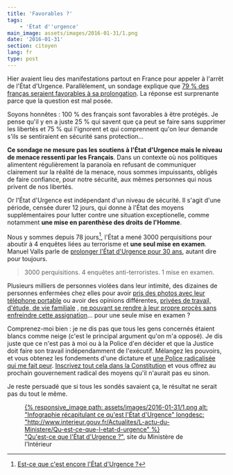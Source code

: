 ```yaml
---
title: 'Favorables ?'
tags:
    - 'État d''urgence'
main_image: assets/images/2016-01-31/1.png
date: '2016-01-31'
section: citoyen
lang: fr
type: post
---
```


Hier avaient lieu des manifestations partout en France pour appeler à l'arrêt de l'État d'Urgence. Parallèlement, un sondage explique que [79 % des franças seraient favorables à sa prolongation](http://www.atlantico.fr/decryptage/79-pourcents-francais-favorables-prolongation-etat-urgence-jerome-fourquet-2568017.html "&quot;79% des Français favorables à une prolongation de l'état d'urgence&quot;, Jérôme Fourquet pour Atlantico"). La réponse est surprenante parce que la question est mal posée.

<!-- more -->

Soyons honnêtes : 100 % des français sont favorables à être protégés. Je pense qu'il y en a juste 25 % qui savent que ça peut se faire sans supprimer les libertés et 75 % qui l'ignorent et qui comprennent qu'on leur demande s'ils se sentiraient en sécurité sans protection…

**Ce sondage ne mesure pas les soutiens à l'État d'Urgence mais le niveau de menace ressenti par les Français**. Dans un contexte où nos politiques alimentent régulièrement la paranoïa en refusant de communiquer clairement sur la réalité de la menace, nous sommes impuissants, obligés de faire confiance, pour notre sécurité, aux mêmes personnes qui nous privent de nos libertés.

Or l'État d'Urgence est indépendant d'un niveau de sécurité. Il s'agit d'une période, censée durer 12 jours, qui donne à l'État des moyens supplémentaires pour lutter contre une situation exceptionelle, comme notamment **une mise en parenthèse des droits de l'Homme**.

Nous y sommes depuis 78 jours[^1], l'État a mené 3000 perquisitions pour aboutir à 4 enquêtes liées au terrorisme et **une seul mise en examen**. Manuel Valls parle de [prolonger l'État d'Urgence pour 30 ans](http://tempsreel.nouvelobs.com/societe/etat-d-urgence/20160122.OBS3198/manuel-valls-a-la-bbc-l-etat-d-urgence-devrait-etre-maintenu-jusqu-a-la-defaite-de-daech.html "&quot;Etat d'urgence maintenu jusqu'à la défaite de Daech : Valls crée l'imbroglio&quot;, Laurau Thouny pour Le Nouvel Obs "), autant dire pour toujours.

> 3000 perquisitions.
> 4 enquêtes anti-terroristes.
> 1 mise en examen.

[^1]: [Est-ce que c'est encore l'État d'Urgence ?](https://estcequecestencoreletatdurgence.fr/)

Plusieurs milliers de personnes violées dans leur intimité, des dizaines de personnes enfermées chez elles pour avoir [pris des photos avec leur téléphone portable](http://www.lemonde.fr/police-justice/article/2016/01/22/etat-d-urgence-le-conseil-d-etat-suspend-pour-la-premiere-fois-une-assignation-a-residence_4852070_1653578.html "&quot;Etat d’urgence : le Conseil d’Etat suspend pour la première fois une assignation à résidence
En savoir plus sur http://www.lemonde.fr/police-justice/article/2016/01/22/etat-d-urgence-le-conseil-d-etat-suspend-pour-la-premiere-fois-une-assignation-a-residence_4852070_1653578.html#wZxy4cY9Fqtg9l62.99&quot;, Camille Bordenet pour LeMonde.fr") ou avoir des opinions différentes, [privées de travail, d'étude, de vie familiale](http://www.bastamag.net/Vivre-sous-l-etat-d-urgence-le-recit-des-assignes-a-residence-et-des-interdits "&quot;Vivre sous l’état d’urgence : le récit des assignés à résidence et des «&nbsp;interdits d’Île-de-France&nbsp;»&quot; par Nolwenn Weiler pour Bastamag.net") , [ne pouvant se rendre à leur propre procès sans enfreindre cette assignation](http://delinquance.blog.lemonde.fr/2015/12/08/etat-durgence-un-assigne-en-garde-a-vue-pour-avoir-assiste-a-son-refere-liberte/ "&quot;Etat d’urgence : un assigné en garde à vue pour avoir assisté à son référé-liberté&quot;, Laurent Borredon")… pour une seule mise en examen ?

Comprenez-moi bien : je ne dis pas que tous les gens concernés étaient blancs comme neige (c'est le principal argument qu'on m'a opposé). Je dis juste que ce n'est pas à moi ou à la Police d'en décider et que la Justice doit faire son travail indépendamment de l'exécutif. Mélangez les pouvoirs, et vous obtenez les fondements d'une dictature et [une Police radicalisée qui me fait peur](/2016/01/enlisement/ "Enlisement"). [Inscrivez tout cela dans la Constitution](/2015/12/analyse-du-projet-de-revision-constitutionnelle-etat-urgence/ "Analyse du projet de révision constitutionnelle : l'État d'Urgence") et vous offrez au prochain gouvernement radical des moyens qu'il n'aurait pas eu sinon.

Je reste persuadé que si tous les sondés savaient ça, le résultat ne serait pas du tout le même.

<figure>
  <a data-featherlight="image" href="/assets/images/2016-01-31/1.png" title="Voir en plus grand">
      {% responsive_image path: assets/images/2016-01-31/1.png alt: "Infographie récapitulant ce qu'est l'État d'Urgence" longdesc: "http://www.interieur.gouv.fr/Actualites/L-actu-du-Ministere/Qu-est-ce-que-l-etat-d-urgence" %}
  </a>
  <figcaption><a href="http://www.interieur.gouv.fr/Actualites/L-actu-du-Ministere/Qu-est-ce-que-l-etat-d-urgence">"Qu'est-ce que l'État d'Urgence ?"</a>, site du Ministère de l'Intérieur</figcaption>
</figure>
